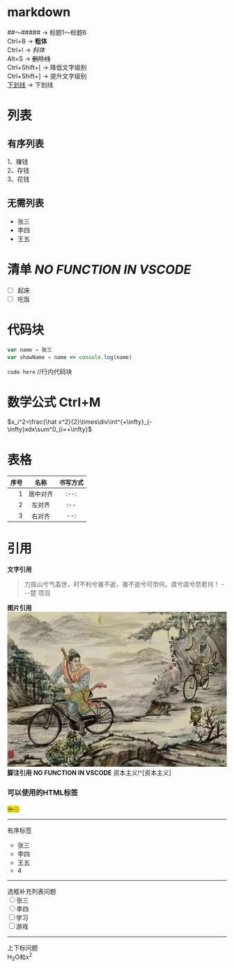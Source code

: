 # markdown
##～##### → 标题1～标题6  
Ctrl+B          → **粗体**  
Ctrl+I          → *斜体*  
Alt+S           → ~~删除线~~  
Ctrl+Shift+[    → 降低文字级别  
Ctrl+Shift+]    → 提升文字级别  
<u>下划线</u>   → 下划线

# 列表
## 有序列表
1、赚钱  
2、存钱  
3、花钱
## 无需列表
- 张三
- 李四
- 王五
# 清单 ***NO FUNCTION IN VSCODE***
-[ ] 起床  
-[ ] 吃饭
# 代码块
``` javascript
var name = 张三
var showName = name => console.log(name)
```
`code here`  //行内代码块
# 数学公式 **Ctrl+M**
$x_i^2=\frac{\hat x^2}{2}\times\div\int^{+\infty}_{-\infty}xdx\sum^0_{i=+\infty}$
# 表格
| 序号 |   名称   | 书写方式 |
| ---: | :------: | :------: |
|    1 | 居中对齐 |   :--:   |
|    2 |  左对齐  |   :--    |
|    3 |  右对齐  |   --:    |

# 引用
**文字引用**
> 力拔山兮气盖世，时不利兮骓不逝，骓不逝兮可奈何，虞兮虞兮奈若何！
> ---楚 项羽   

**图片引用** 
![萧何月下追韩信](%E8%90%A7%E4%BD%95%E6%9C%88%E4%B8%8B%E8%BF%BD%E9%9F%A9%E4%BF%A1.jpeg) 
**脚注引用** **NO FUNCTION IN VSCODE**
资本主义!^[资本主义]  
[^资本主义]:1321  
[百度][id]
[id]:baidu.com"搜索"  
**文字链接**  
[百度搜索](https://www.baidu.com)
### 可以使用的HTML标签
<span style="text-decoration:line-through;text-decoration-color:red;color:green;background:yellow;">张三</span>
<hr>有序标签
<ol style="list-style:circle">
<li>张三</li>
<li>李四</li>
<li>王五</li>
<li>4</li>
</ol>
<hr>选框补充列表问题  <br/>
<input type="radio" name="name">张三<br/>
<input type="radio" name="name">李四<br/>
<input type="checkbox" name="things">学习<br/>
<input type="checkbox" name="things">游戏<br/>


<hr>上下标问题  <br/>
H<sub>2</sub>O和x<sup>2</sup>